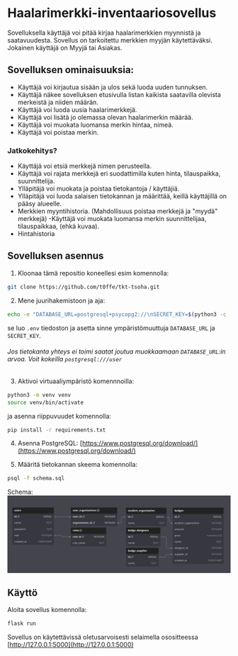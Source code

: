 
# Haalarimerkki-inventaariosovellus

Sovelluksella käyttäjä voi pitää kirjaa haalarimerkkien myynnistä ja saatavuudesta. Sovellus on tarkoitettu merkkien myyjän käytettäväksi. Jokainen käyttäjä on Myyjä tai Asiakas.

## Sovelluksen ominaisuuksia:

- Käyttäjä voi kirjautua sisään ja ulos sekä luoda uuden tunnuksen.
- Käyttäjä näkee sovelluksen etusivulla listan kaikista saatavilla olevista merkeistä ja niiden määrän.
- Käyttäjä voi luoda uusia haalarimerkkejä.
- Käyttäjä voi lisätä jo olemassa olevan haalarimerkin määrää.
- Käyttäjä voi muokata luomansa merkin hintaa, nimeä.
- Käyttäjä voi poistaa merkin.


### Jatkokehitys?
- Käyttäjä voi etsiä merkkejä nimen perusteella.
- Käyttäjä voi rajata merkkejä eri suodattimilla kuten hinta, tilauspaikka, suunnittelija.
- Ylläpitäjä voi muokata ja poistaa tietokantoja / käyttäjiä.
- Ylläpitäjä voi luoda salaisen tietokannan ja määrittää, keillä käyttäjillä on pääsy alueelle.
- Merkkien myyntihistoria. (Mahdollisuus poistaa merkkejä ja "myydä" merkkejä)
-Käyttäjä voi muokata luomansa merkin suunnittelijaa, tilauspaikkaa, (ehkä kuvaa).
- Hintahistoria


## Sovelluksen asennus

1. Kloonaa tämä repositio koneellesi esim komennolla:

```bash
git clone https://github.com/t0ffe/tkt-tsoha.git
```

2. Mene juurihakemistoon ja aja:

```bash
echo -e "DATABASE_URL=postgresql+psycopg2://\nSECRET_KEY=$(python3 -c 'import secrets; print(secrets.token_hex(16))')" > .env
```
se luo `.env` tiedoston ja asetta sinne ympäristömuuttuja `DATABASE_URL` ja `SECRET_KEY`. 
###### Jos tietokanta yhteys ei toimi saatat joutua muokkaamaan `DATABASE_URL`:in arvoa. Voit kokeilla `postgresql:///user` 

3. Aktivoi virtuaaliympäristö komennnoilla:

```bash
python3 -m venv venv
source venv/bin/activate
```

ja asenna riippuvuudet komennolla:

```bash
pip install -r requirements.txt
```
4. Asenna PostgreSQL: [https://www.postgresql.org/download/](https://www.postgresql.org/download/)

5. Määritä tietokannan skeema komennolla:

```bash
psql -f schema.sql
```
Schema:
![schema.png](schema.png "Tietokanta jonka yllä oleva schema luo")


## Käyttö

Aloita sovellus komennolla:

```bash
flask run
```

Sovellus on käytettävissä oletusarvoisesti selaimella osositteessa [http://127.0.0.1:5000](http://127.0.0.1:5000)
